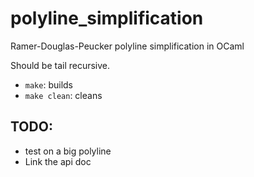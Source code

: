 # polyline_simplification

Ramer-Douglas-Peucker polyline simplification in OCaml

Should be tail recursive.

* `make`: builds
* `make clean`: cleans

## TODO:
* test on a big polyline
* Link the api doc
